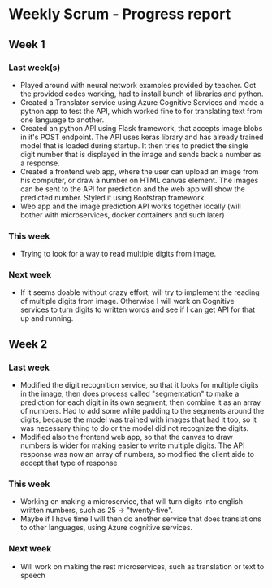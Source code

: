 # Weekly Scrum - Progress report

## Week 1

### Last week(s)

- Played around with neural network examples provided by teacher. Got the provided codes working, had to install bunch of libraries and python.
- Created a Translator service using Azure Cognitive Services and made a python app to test the API, which worked fine to for translating text from one language to another.
- Created an python API using Flask framework, that accepts image blobs in it's POST endpoint. The API uses keras library and has already trained model that is loaded during startup. It then tries to predict the single digit number that is displayed in the image and sends back a number as a response.
- Created a frontend web app, where the user can upload an image from his computer, or draw a number on HTML canvas element. The images can be sent to the API for prediction and the web app will show the predicted number. Styled it using Bootstrap framework.
- Web app and the image prediction API works together locally (will bother with microservices, docker containers and such later)

### This week

- Trying to look for a way to read multiple digits from image.

### Next week

- If it seems doable without crazy effort, will try to implement the reading of multiple digits from image. Otherwise I will work on Cognitive services to turn digits to written words and see if I can get API for that up and running.

## Week 2

### Last week

- Modified the digit recognition service, so that it looks for multiple digits in the image, then does process called "segmentation" to make a prediction for each digit in its own segment, then combine it as an array of numbers. Had to add some white padding to the segments around the digits, because the model was trained with images that had it too, so it was necessary thing to do or the model did not recognize the digits.
- Modified also the frontend web app, so that the canvas to draw numbers is wider for making easier to write multiple digits. The API response was now an array of numbers, so modified the client side to accept that type of response

### This week

- Working on making a microservice, that will turn digits into english written numbers, such as 25 -> "twenty-five".
- Maybe if I have time I will then do another service that does translations to other languages, using Azure cognitive services.

### Next week

- Will work on making the rest microservices, such as translation or text to speech
